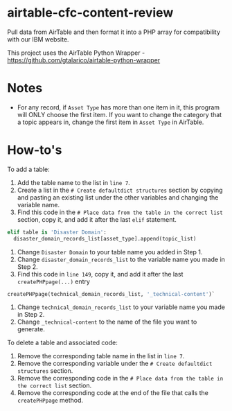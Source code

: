 # airtable-cfc-content-review
Pull data from AirTable and then format it into a PHP array for compatibility with our IBM website.

This project uses the AirTable Python Wrapper - https://github.com/gtalarico/airtable-python-wrapper

# Notes

- For any record, if `Asset Type` has more than one item in it, this program will ONLY choose the first item. If you want to change the category that a topic appears in, change the first item in `Asset Type` in AirTable.

# How-to's

To add a table:
1. Add the table name to the list in `line 7`.
1. Create a list in the `# Create defaultdict structures` section by copying and pasting an existing list under the other variables and changing the variable name.
1. Find this code in the `# Place data from the table in the correct list` section, copy it, and add it after the last `elif` statement.
```python
elif table is 'Disaster Domain':
  disaster_domain_records_list[asset_type].append(topic_list)
```
  1. Change `Disaster Domain` to your table name you added in Step 1.
  1. Change `disaster_domain_records_list` to the variable name you made in Step 2.
1. Find this code in `line 149`, copy it, and add it after the last `createPHPpage(...)` entry
```python
createPHPpage(technical_domain_records_list, '_technical-content')`
```
  1. Change `technical_domain_records_list` to your variable name you made in Step 2.
  1. Change `_technical-content` to the name of the file you want to generate.
  
To delete a table and associated code:
1. Remove the corresponding table name in the list in `line 7`.
1. Remove the corresponding variable under the `# Create defaultdict structures` section.
1. Remove the corresponding code in the `# Place data from the table in the correct list` section.
1. Remove the corresponding code at the end of the file that calls the `createPHPpage` method.
